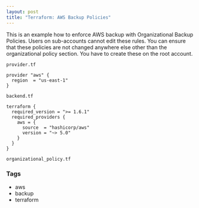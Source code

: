 ```yaml
---
layout: post
title: "Terraform: AWS Backup Policies"
---
```


This is an example how to enforce AWS backup with Organizational Backup Policies. Users on sub-accounts cannot edit these rules. You can ensure that these policies are not changed anywhere else other than the organizational policy section. You have to create these on the root account.

`provider.tf`

```hcl
﻿﻿provider "aws" {
  region  = "us-east-1"
}
```

`backend.tf`
```hcl
terraform {
  required_version = ">= 1.6.1"
  required_providers {
    aws = {
      source  = "hashicorp/aws"
      version = "~> 5.0"
    }
  }
}
```

`organizational_policy.tf`
<script src="https://gist.github.com/dedunumax/6073737d6d790a457bbe89627c723ede.js"></script>

### Tags

- aws
- backup
- terraform
